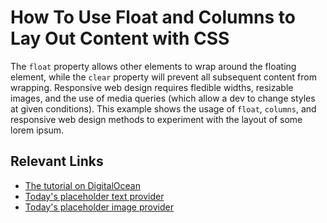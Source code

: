 # How To Use Float and Columns to Lay Out Content with CSS

The `float` property allows other elements to wrap around the floating element, while the `clear` property will prevent all subsequent content from wrapping. Responsive web design requires fledible widths, resizable images, and the use of media queries (which allow a dev to change styles at given conditions). This example shows the usage of `float`, `columns`, and responsive web design methods to experiment with the layout of some lorem ipsum.

## Relevant Links

- [The tutorial on DigitalOcean](https://www.digitalocean.com/community/tutorials/how-to-use-float-and-columns-to-lay-out-content-with-css)
- [Today's placeholder text provider](https://hipsum.co/)
- [Today's placeholder image provider](https://place-hold.it/)
